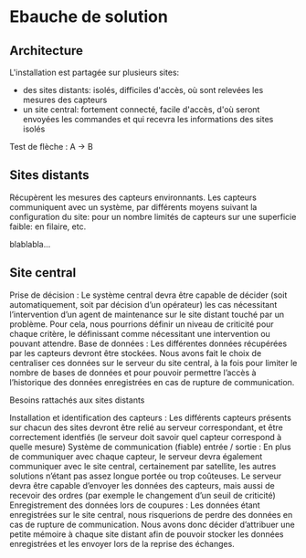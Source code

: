 Ebauche de solution
==

Architecture
--

L'installation est partagée sur plusieurs sites:
- des sites distants: isolés, difficiles d'accès, où sont relevées les mesures des capteurs
- un site central: fortement connecté, facile d'accès, d'où seront envoyées les commandes et qui recevra les informations des sites isolés

Test de flèche : A -> B

Sites distants
--

Récupèrent les mesures des capteurs environnants. Les capteurs communiquent avec un système, par différents moyens suivant la configuration du site:
pour un nombre limités de capteurs sur une superficie faible: en filaire, etc.

blablabla...


Site central
--



Prise de décision : Le système central devra être capable de décider (soit automatiquement, soit par décision d’un opérateur) les cas nécessitant l’intervention d’un agent de maintenance sur le site distant touché par un problème. Pour cela, nous pourrions définir un niveau de criticité pour chaque critère, le définissant comme nécessitant une intervention ou pouvant attendre.
Base de données : Les différentes données récupérées par les capteurs devront être stockées. Nous avons fait le choix de centraliser ces données sur le serveur du site central, à la fois pour limiter le nombre de bases de données et pour pouvoir permettre l’accès à l’historique des données enregistrées en cas de rupture de communication.

Besoins rattachés aux sites distants


Installation et identification des capteurs : Les différents capteurs présents sur chacun des sites devront être relié au serveur correspondant, et être correctement identfiés (le serveur doit savoir quel capteur correspond à quelle mesure)
Système de communication (fiable) entrée / sortie : En plus de communiquer avec chaque capteur, le serveur devra également communiquer avec le site central, certainement par satellite, les autres solutions n’étant pas assez longue portée ou trop coûteuses. Le serveur devra être capable d’envoyer les données des capteurs, mais aussi de recevoir des ordres (par exemple le changement d’un seuil de criticité)
Enregistrement des données lors de coupures : Les données étant enregistrées sur le site central, nous risquerions de perdre des données en cas de rupture de communication. Nous avons donc décider d’attribuer une petite mémoire à chaque site distant afin de pouvoir stocker les données enregistrées et les envoyer lors de la reprise des échanges.
